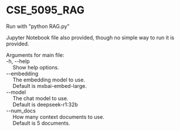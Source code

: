 # CSE_5095_RAG
Run with "python RAG.py" <br />

Jupyter Notebook file also provided, though no simple way to run it is provided. <br />

Arguments for main file: <br />
-h, --help <br />
&emsp; Show help options. <br />
--embedding <br />
&emsp; The embedding model to use. <br />
&emsp; Default is mxbai-embed-large. <br />
--model <br />
&emsp; The chat model to use. <br />
&emsp; Default is deepseek-r1:32b <br />
--num_docs <br />
&emsp; How many context documents to use. <br />
&emsp; Default is 5 documents. <br />